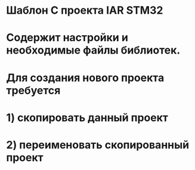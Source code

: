 # Шаблон С проекта IAR STM32
# Содержит настройки и необходимые файлы библиотек.
# Для создания нового проекта требуется
#   1) скопировать данный проект
#   2) переименовать скопированный проект

